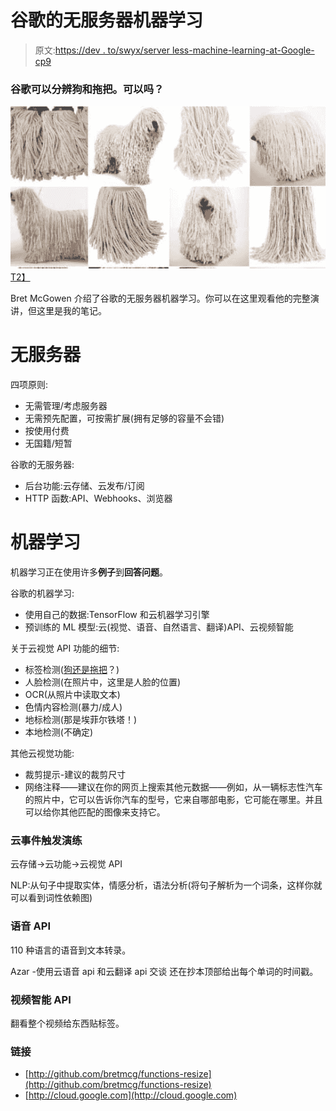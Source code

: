 # 谷歌的无服务器机器学习

> 原文:[https://dev . to/swyx/server less-machine-learning-at-Google-cp9](https://dev.to/swyx/serverless-machine-learning-at-google-cp9)

### 谷歌可以分辨狗和拖把。可以吗？

[![dog or mop](img/9be9c6cbcc2af318fe68d2f3dbdb8774.png)T2】](https://res.cloudinary.com/practicaldev/image/fetch/s--7_z7Cutr--/c_limit%2Cf_auto%2Cfl_progressive%2Cq_auto%2Cw_880/http://cin.h-cdn.co/assets/16/14/1460113736-screen-shot-2016-04-08-at-43127-pm.png)

Bret McGowen 介绍了谷歌的无服务器机器学习。你可以在这里观看他的完整演讲，但这里是我的笔记。

# 无服务器

四项原则:

*   无需管理/考虑服务器
*   无需预先配置，可按需扩展(拥有足够的容量不会错)
*   按使用付费
*   无国籍/短暂

谷歌的无服务器:

*   后台功能:云存储、云发布/订阅
*   HTTP 函数:API、Webhooks、浏览器

# 机器学习

机器学习正在使用许多**例子**到**回答问题**。

谷歌的机器学习:

*   使用自己的数据:TensorFlow 和云机器学习引擎
*   预训练的 ML 模型:云(视觉、语音、自然语言、翻译)API、云视频智能

关于云视觉 API 功能的细节:

*   标签检测([狗还是拖把](http://www.cosmopolitan.in/life/news/a5821/is-it-a-dog-or-mop-kitten-or-ice-cream-these-photographs-will-definitely-confuse-you/)？)
*   人脸检测(在照片中，这里是人脸的位置)
*   OCR(从照片中读取文本)
*   色情内容检测(暴力/成人)
*   地标检测(那是埃菲尔铁塔！)
*   本地检测(不确定)

其他云视觉功能:

*   裁剪提示-建议的裁剪尺寸
*   网络注释——建议在你的网页上搜索其他元数据——例如，从一辆标志性汽车的照片中，它可以告诉你汽车的型号，它来自哪部电影，它可能在哪里。并且可以给你其他匹配的图像来支持它。

### 云事件触发演练

云存储->云功能->云视觉 API

NLP:从句子中提取实体，情感分析，语法分析(将句子解析为一个词条，这样你就可以看到词性依赖图)

### 语音 API

110 种语言的语音到文本转录。

Azar -使用云语音 api 和云翻译 api 交谈
还在抄本顶部给出每个单词的时间戳。

### 视频智能 API

翻看整个视频给东西贴标签。

### 链接

*   [http://github.com/bretmcg/functions-resize](http://github.com/bretmcg/functions-resize)
*   [http://cloud.google.com](http://cloud.google.com)